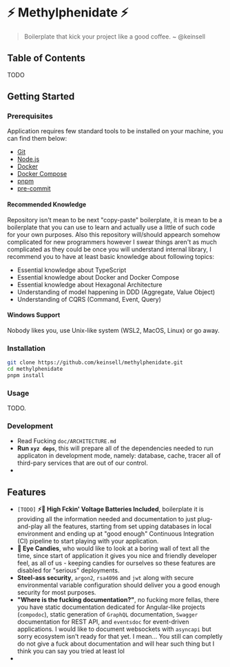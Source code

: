 # ⚡ Methylphenidate ⚡

> Boilerplate that kick your project like a good coffee.
> ~ @keinsell

## Table of Contents

TODO

## Getting Started

### Prerequisites

Application requires few standard tools to be installed on your machine, you can find them below:

- [Git](https://git-scm.com/)
- [Node.js](https://nodejs.org/en/)
- [Docker](https://www.docker.com/)
- [Docker Compose](https://docs.docker.com/compose/)
- [pnpm](https://pnpm.js.org/)
- [pre-commit](https://pre-commit.com)

#### Recommended Knowledge

Repository isn't mean to be next "copy-paste" boilerplate, it is mean to be a boilerplate that you can use to learn and
actually use a little of such code for your own purposes. Also this repository will/should appearch somehow complicated
for new programmers however I swear things aren't as much complicated as they could be once you will understand internal
library, I recommend you to have at least basic knowledge about
following topics:

- Essential knowledge about TypeScript
- Essential knowledge about Docker and Docker Compose
- Essential knowledge about Hexagonal Architecture
- Understanding of model happening in DDD (Aggregate, Value Object)
- Understanding of CQRS (Command, Event, Query)

#### Windows Support

Nobody likes you, use Unix-like system (WSL2, MacOS, Linux) or go away.

### Installation

```bash
git clone https://github.com/keinsell/methylphenidate.git
cd methylphenidate
pnpm install
```

### Usage

TODO.

### Development

- Read Fucking `doc/ARCHITECTURE.md`
- **Run `xyz deps`**, this will prepare all of the dependencies needed to run applicaton in development mode, namely:
  database, cache, tracer all of third-pary services that are out of our control.
-

## Features

- `[TODO]` **⚡🔋 High Fckin' Voltage Batteries Included**, boilerplate it is providing all the information needed and
  documentation to just plug-and-play all the features, starting from set upping databases in local environment and
  ending up at "good enough" Continuous Integration (CI) pipeline to start playing with your application.
- **🍭 Eye Candies**, who would like to look at a boring wall of text all the time, since start of application it gives
  you
  nice and friendly developer feel, as all of us - keeping candies for ourselves so these features are disabled
  for "serious" deployments.
- **Steel-ass security**, `argon2`, `rsa4096` and `jwt` along with secure environmental variable configuration should
  deliver you a good enough security for most purposes.
- **"Where is the fucking documentation?"**, no fucking more fellas, there you have static documentation dedicated for
  Angular-like projects (`compodoc`), static generation of `GraphQL` documentation, `Swagger` documentation for REST
  API, and `eventsdoc` for event-driven applications. I would like to document websockets with `asyncapi` but sorry
  ecosystem isn't ready for that yet. I mean... You still can completly do not give a fuck about documentation and will
  hear such thing but I think you can say you tried at least lol
-
